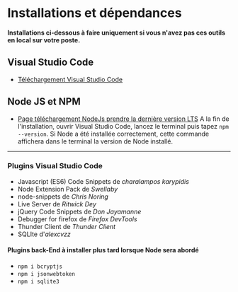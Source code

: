 # Installations et dépendances

**Installations ci-dessous à faire uniquement si vous n'avez pas ces outils en local sur votre poste.**

## Visual Studio Code

- [Téléchargement Visual Studio Code](https://code.visualstudio.com/download)

## Node JS et NPM

- [Page téléchargement NodeJs prendre la dernière version LTS](https://nodejs.org/en/)
A la fin de l'installation, ouvrir Visual Studio Code, lancez le terminal puis tapez `npm --version`.
Si Node a été installée correctement, cette commande affichera dans le terminal la version de Node installé.

---

### Plugins Visual Studio Code

- Javascript (ES6) Code Snippets de *charalampos karypidis*
- Node Extension Pack de *Swellaby*
- node-snippets de *Chris Noring*
- Live Server de *Ritwick Dey*
- jQuery Code Snippets de *Don Jayamanne*
- Debugger for firefox de *Firefox DevTools*
- Thunder Client de *Thunder Client*
- SQLIte d'*alexcvzz*

#### Plugins back-End à installer plus tard lorsque Node sera abordé

- `npm i bcryptjs`
- `npm i jsonwebtoken`
- `npm i sqlite3`